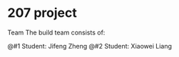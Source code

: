 # 207 project

Team
The build team consists of:

@#1 Student: Jifeng Zheng
@#2 Student: Xiaowei Liang
